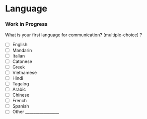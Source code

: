 # Language
### Work in Progress

What is your first language for communication? (multiple-choice) ?

- [ ] English
- [ ] Mandarin
- [ ] Italian
- [ ] Catonese
- [ ] Greek
- [ ] Vietnamese
- [ ] Hindi
- [ ] Tagalog
- [ ] Arabic
- [ ] Chinese
- [ ] French
- [ ] Spanish 
- [ ] Other _________________
